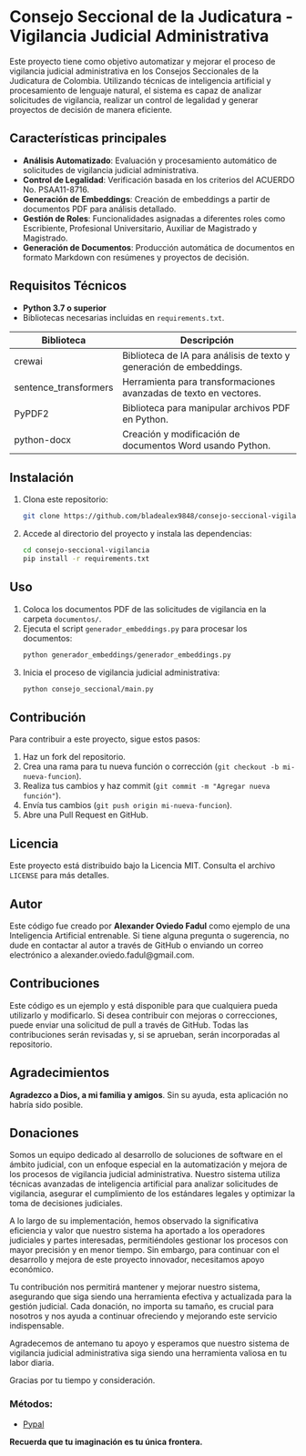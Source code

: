 # Consejo Seccional de la Judicatura - Vigilancia Judicial Administrativa

Este proyecto tiene como objetivo automatizar y mejorar el proceso de vigilancia judicial administrativa en los Consejos Seccionales de la Judicatura de Colombia. Utilizando técnicas de inteligencia artificial y procesamiento de lenguaje natural, el sistema es capaz de analizar solicitudes de vigilancia, realizar un control de legalidad y generar proyectos de decisión de manera eficiente.

## Características principales

- **Análisis Automatizado**: Evaluación y procesamiento automático de solicitudes de vigilancia judicial administrativa.
- **Control de Legalidad**: Verificación basada en los criterios del ACUERDO No. PSAA11-8716.
- **Generación de Embeddings**: Creación de embeddings a partir de documentos PDF para análisis detallado.
- **Gestión de Roles**: Funcionalidades asignadas a diferentes roles como Escribiente, Profesional Universitario, Auxiliar de Magistrado y Magistrado.
- **Generación de Documentos**: Producción automática de documentos en formato Markdown con resúmenes y proyectos de decisión.

## Requisitos Técnicos

- **Python 3.7 o superior**
- Bibliotecas necesarias incluidas en `requirements.txt`.

| Biblioteca             | Descripción                                                                                      |
| ---------------------- | ------------------------------------------------------------------------------------------------ |
| crewai                 | Biblioteca de IA para análisis de texto y generación de embeddings.                              |
| sentence_transformers  | Herramienta para transformaciones avanzadas de texto en vectores.                                |
| PyPDF2                 | Biblioteca para manipular archivos PDF en Python.                                                |
| python-docx            | Creación y modificación de documentos Word usando Python.                                        |

## Instalación

1. Clona este repositorio:
   ```bash
   git clone https://github.com/bladealex9848/consejo-seccional-vigilancia.git
   ```
2. Accede al directorio del proyecto y instala las dependencias:
   ```bash
   cd consejo-seccional-vigilancia
   pip install -r requirements.txt
   ```

## Uso

1. Coloca los documentos PDF de las solicitudes de vigilancia en la carpeta `documentos/`.
2. Ejecuta el script `generador_embeddings.py` para procesar los documentos:
   ```bash
   python generador_embeddings/generador_embeddings.py
   ```
3. Inicia el proceso de vigilancia judicial administrativa:
   ```bash
   python consejo_seccional/main.py
   ```

## Contribución

Para contribuir a este proyecto, sigue estos pasos:

1. Haz un fork del repositorio.
2. Crea una rama para tu nueva función o corrección (`git checkout -b mi-nueva-funcion`).
3. Realiza tus cambios y haz commit (`git commit -m "Agregar nueva función"`).
4. Envía tus cambios (`git push origin mi-nueva-funcion`).
5. Abre una Pull Request en GitHub.

## Licencia

Este proyecto está distribuido bajo la Licencia MIT. Consulta el archivo `LICENSE` para más detalles.

## Autor

<p>Este código fue creado por <strong>Alexander Oviedo Fadul</strong> como ejemplo de una Inteligencia Artificial entrenable. Si tiene alguna pregunta o sugerencia, no dude en contactar al autor a través de GitHub o enviando un correo electrónico a alexander.oviedo.fadul@gmail.com.</p>

## Contribuciones

<p>Este código es un ejemplo y está disponible para que cualquiera pueda utilizarlo y modificarlo. Si desea contribuir con mejoras o correcciones, puede enviar una solicitud de pull a través de GitHub. Todas las contribuciones serán revisadas y, si se aprueban, serán incorporadas al repositorio.</p>

## Agradecimientos

<p><strong>Agradezco a Dios, a mi familia y amigos</strong>. Sin su ayuda, esta aplicación no habría sido posible.</p>

## Donaciones

Somos un equipo dedicado al desarrollo de soluciones de software en el ámbito judicial, con un enfoque especial en la automatización y mejora de los procesos de vigilancia judicial administrativa. Nuestro sistema utiliza técnicas avanzadas de inteligencia artificial para analizar solicitudes de vigilancia, asegurar el cumplimiento de los estándares legales y optimizar la toma de decisiones judiciales.

A lo largo de su implementación, hemos observado la significativa eficiencia y valor que nuestro sistema ha aportado a los operadores judiciales y partes interesadas, permitiéndoles gestionar los procesos con mayor precisión y en menor tiempo. Sin embargo, para continuar con el desarrollo y mejora de este proyecto innovador, necesitamos apoyo económico.

Tu contribución nos permitirá mantener y mejorar nuestro sistema, asegurando que siga siendo una herramienta efectiva y actualizada para la gestión judicial. Cada donación, no importa su tamaño, es crucial para nosotros y nos ayuda a continuar ofreciendo y mejorando este servicio indispensable.

Agradecemos de antemano tu apoyo y esperamos que nuestro sistema de vigilancia judicial administrativa siga siendo una herramienta valiosa en tu labor diaria.

Gracias por tu tiempo y consideración.


### Métodos:

<ul>
<li><a href="https://www.paypal.com/donate/?hosted_button_id=AVZSDFALB7QJQ" target="_blank">Pypal</a></li>
</ul>

<p><strong>Recuerda que tu imaginación es tu única frontera.</strong></p>